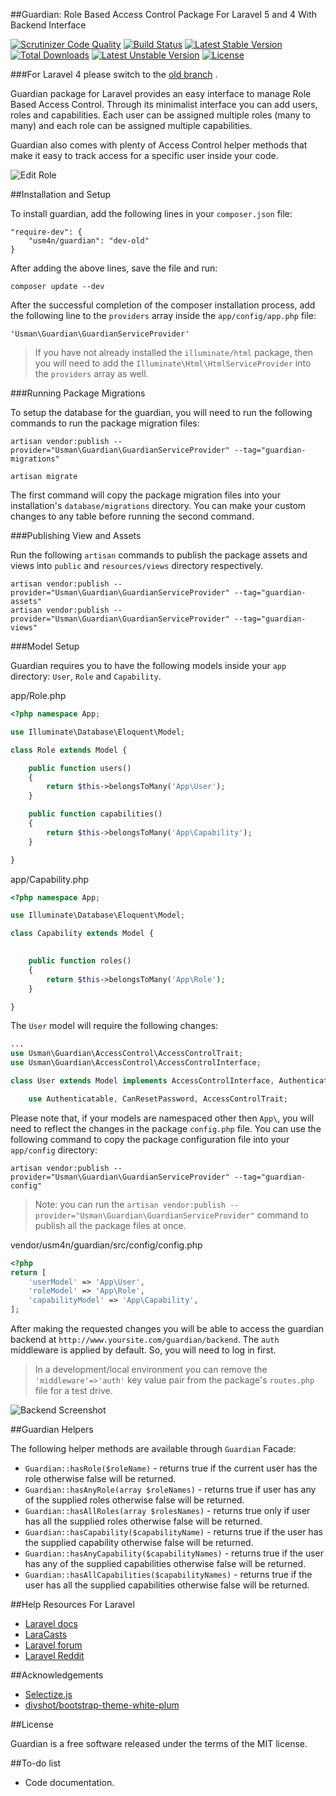 ##Guardian: Role Based Access Control Package For Laravel 5 and 4 With Backend Interface

[![Scrutinizer Code Quality](https://scrutinizer-ci.com/g/usm4n/guardian/badges/quality-score.png?b=master)](https://scrutinizer-ci.com/g/usm4n/guardian/?branch=master)
[![Build Status](https://scrutinizer-ci.com/g/usm4n/guardian/badges/build.png?b=master)](https://scrutinizer-ci.com/g/usm4n/guardian/build-status/master)
[![Latest Stable Version](https://poser.pugx.org/usm4n/guardian/v/stable.svg)](https://packagist.org/packages/usm4n/guardian)
[![Total Downloads](https://poser.pugx.org/usm4n/guardian/downloads.svg)](https://packagist.org/packages/usm4n/guardian)
[![Latest Unstable Version](https://poser.pugx.org/usm4n/guardian/v/unstable.svg)](https://packagist.org/packages/usm4n/guardian) [![License](https://poser.pugx.org/usm4n/guardian/license.svg)](https://packagist.org/packages/usm4n/guardian)

###For Laravel 4 please switch to the [old branch](https://github.com/usm4n/guardian/tree/old) .

Guardian package for Laravel provides an easy interface to manage Role Based Access Control. Through its minimalist interface you can add users, roles and capabilities. Each user can be assigned multiple roles (many to many) and each role can be assigned multiple capabilities.

Guardian also comes with plenty of Access Control helper methods that make it easy to track access for a specific user inside your code.

![Edit Role](./screenshots/main-scr.png)

##Installation and Setup

To install guardian, add the following lines in your `composer.json` file:
	
	"require-dev": {
		"usm4n/guardian": "dev-old"
	}

After adding the above lines, save the file and run:
	
    composer update --dev

After the successful completion of the composer installation process, add the following line to the `providers` array inside the `app/config/app.php` file:

	'Usman\Guardian\GuardianServiceProvider'

> If you have not already installed the `illuminate/html` package, then you will need to add the `Illuminate\Html\HtmlServiceProvider` into the `providers` array as well.

###Running Package Migrations

To setup the database for the guardian, you will need to run the following commands to run the package migration files:
	
	artisan vendor:publish --provider="Usman\Guardian\GuardianServiceProvider" --tag="guardian-migrations"

	artisan migrate

The first command will copy the package migration files into your installation's `database/migrations` directory. You can make your custom changes to any table before running the second command.

###Publishing View and Assets

Run the following `artisan` commands to publish the package assets and views into `public` and `resources/views` directory respectively.

	artisan vendor:publish --provider="Usman\Guardian\GuardianServiceProvider" --tag="guardian-assets"
	artisan vendor:publish --provider="Usman\Guardian\GuardianServiceProvider" --tag="guardian-views"

###Model Setup

Guardian requires you to have the following models inside your `app` directory: `User`, `Role` and `Capability`.

app/Role.php

```php
<?php namespace App;

use Illuminate\Database\Eloquent\Model;

class Role extends Model {

	public function users() 
    {
        return $this->belongsToMany('App\User');
    }

    public function capabilities()
    {
        return $this->belongsToMany('App\Capability');
    }

}
```
app/Capability.php

```php
<?php namespace App;

use Illuminate\Database\Eloquent\Model;

class Capability extends Model {

	
    public function roles()
    {
        return $this->belongsToMany('App\Role');
    }

}
```
The `User` model will require the following changes:

```php
...
use Usman\Guardian\AccessControl\AccessControlTrait;
use Usman\Guardian\AccessControl\AccessControlInterface;

class User extends Model implements AccessControlInterface, AuthenticatableContract, CanResetPasswordContract {

	use Authenticatable, CanResetPassword, AccessControlTrait;

```

Please note that, if your models are namespaced other then `App\`, you will need to reflect the changes in the package `config.php` file. You can use the following command to copy the package configuration file into your `app/config` directory:

	artisan vendor:publish --provider="Usman\Guardian\GuardianServiceProvider" --tag="guardian-config"

>Note: you can run the `artisan vendor:publish --provider="Usman\Guardian\GuardianServiceProvider"` command to publish all the package files at once.

vendor/usm4n/guardian/src/config/config.php

```php
<?php
return [
    'userModel' => 'App\User',
    'roleModel' => 'App\Role',
    'capabilityModel' => 'App\Capability',
];
```
After making the requested changes you will be able to access the guardian backend at `http://www.yoursite.com/guardian/backend`. The `auth` middleware is applied by default. So, you will need to log in first.

> In a development/local environment you can remove the `'middleware'=>'auth'` key value pair from the package's `routes.php` file for a test drive.

![Backend Screenshot](./screenshots/backend-scr.png)

##Guardian Helpers

The following helper methods are available through `Guardian` Facade:

- `Guardian::hasRole($roleName)` - returns true if the current user has the role otherwise false will be returned.
- `Guardian::hasAnyRole(array $roleNames)` - returns true if user has any of the supplied roles otherwise false will be returned.
- `Guardian::hasAllRoles(array $rolesNames)` - returns true only if user has all the supplied roles otherwise false will be returned.
- `Guardian::hasCapability($capabilityName)` - returns true if the user has the supplied capability otherwise false will be returned.
- `Guardian::hasAnyCapability($capabilityNames)` - returns true if the user has any of the supplied capabilities otherwise false will be returned.
- `Guardian::hasAllCapabilities($capabilityNames)` - returns true if the user has all the supplied capabilities otherwise false will be returned.

##Help Resources For Laravel

- [Laravel docs](http://laravel.com/docs)
- [LaraCasts](https://laracasts.com/)
- [Laravel forum](http://laravel.io/forum)
- [Laravel Reddit](http://www.reddit.com/r/laravel/)

##Acknowledgements

- [Selectize.js](http://brianreavis.github.io/selectize.js/)
- [divshot/bootstrap-theme-white-plum](https://github.com/divshot/bootstrap-theme-white-plum)

##License

Guardian is a free software released under the terms of the MIT license.

##To-do list

- Code documentation.
